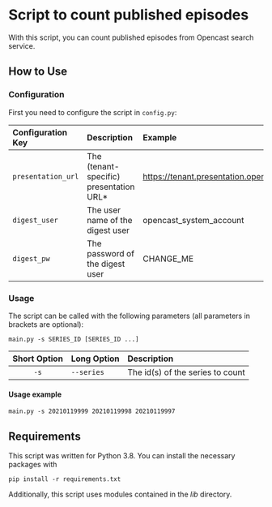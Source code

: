 # Script to count published episodes

With this script, you can count published episodes from Opencast search service.

## How to Use

### Configuration

First you need to configure the script in `config.py`:

| Configuration Key     | Description                                                                 | Example                                  |
| :-------------------- | :-------------------------------------------------------------------------- | :--------------------------------------- |
| `presentation_url`    | The (tenant-specific) presentation URL\*                                    | https://tenant.presentation.opencast.com |
| `digest_user`         | The user name of the digest user                                            | opencast_system_account                  |
| `digest_pw`           | The password of the digest user                                             | CHANGE_ME                                |


### Usage

The script can be called with the following parameters (all parameters in brackets are optional):

`main.py -s SERIES_ID [SERIES_ID ...]`


| Short Option | Long Option | Description                                                     |
| :----------: | :---------- | :-------------------------------------------------------------- |
| `-s`         | `--series`  | The id(s) of the series to count                                |

#### Usage example

`main.py -s 20210119999 20210119998 20210119997`

## Requirements

This script was written for Python 3.8. You can install the necessary packages with

`pip install -r requirements.txt`

Additionally, this script uses modules contained in the _lib_ directory.
